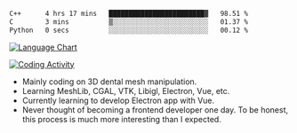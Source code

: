 <!--START_SECTION:waka-->

```txt
C++      4 hrs 17 mins   ████████████████████████▓   98.51 %
C        3 mins          ▒░░░░░░░░░░░░░░░░░░░░░░░░   01.37 %
Python   0 secs          ░░░░░░░░░░░░░░░░░░░░░░░░░   00.12 %
```

<!--END_SECTION:waka-->

<!--START_SECTION:waka_lang_chart_svg-->
[![Language Chart](https://wakatime.com/share/@DYPro_MIKE/13ed6aa1-fa8f-42b5-8fa7-97c58e94375f.svg)](https://wakatime.com)
<!--END_SECTION:waka_lang_chart_svg-->

<!--START_SECTION:waka_coding_activity_svg-->
[![Coding Activity](https://wakatime.com/share/@DYPro_MIKE/2224f81a-edc4-46bb-b59e-25de5147ed15.svg)](https://wakatime.com)
<!--END_SECTION:waka_coding_activity_svg-->

<!--
**0x11111111/0x11111111** is a ✨ _special_ ✨ repository because its `README.md` (this file) appears on your GitHub profile.

Here are some ideas to get you started:

- 🔭 I’m currently working on ...
- 🌱 I’m currently learning ...
- 👯 I’m looking to collaborate on ...
- 🤔 I’m looking for help with ...
- 💬 Ask me about ...
- 📫 How to reach me: ...
- 😄 Pronouns: ...
- ⚡ Fun fact: ...
-->
- Mainly coding on 3D dental mesh manipulation.
- Learning MeshLib, CGAL, VTK, Libigl, Electron, Vue, etc.
- Currently learning to develop Electron app with Vue.
- Never thought of becoming a frontend developer one day. To be honest, this process is much more interesting than I expected.

